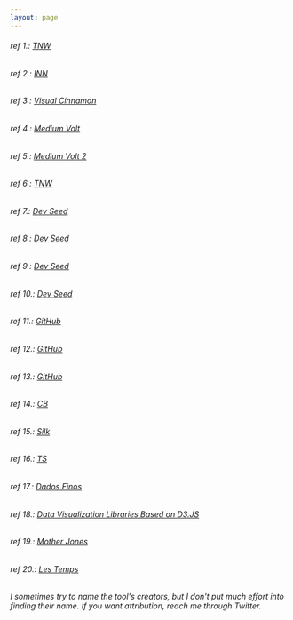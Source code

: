 ```yaml
---
layout: page
---
```


###### ref 1.: [TNW](http://thenextweb.com/dd/2015/06/12/20-best-javascript-chart-libraries/)

###### ref 2.: [INN](http://nerds.inn.org/toolbox/)

###### ref 3.: [Visual Cinnamon](http://www.visualcinnamon.com/)

###### ref 4.: [Medium Volt](https://medium.com/volt-data-lab/26-ferramentas-para-visualiza%C3%A7%C3%A3o-de-dados-avaliadas-pelo-volt-654c5a590497#.7lof0g732)

###### ref 5.: [Medium Volt 2](https://medium.com/volt-data-lab/6-ferramentas-para-extrair-dados-da-internet-avaliadas-pelo-volt-586b6352fdd2#.jbd8yb9a2)

###### ref 6.: [TNW](http://thenextweb.com/apps/2012/09/29/the-best-apps-communities-tools-writers-journalists/)

###### ref 7.: [Dev Seed](http://inspire.blufra.me/big-data-visualization-review-of-the-20-best-tools/)

###### ref 8.: [Dev Seed](https://developmentseed.org/projects/landsat-util/)

###### ref 9.: [Dev Seed](https://developmentseed.org/blog/2012/june/25/prose-a-content-editor-for-github/)

###### ref 10.: [Dev Seed](https://developmentseed.org/blog/new-healthcare-gov-is-open-and-cms-free/)

###### ref 11.: [GitHub](https://github.com/prose/starter)

###### ref 12.: [GitHub](https://github.com/jueyang/know-your-tools)

###### ref 13.: [GitHub](https://github.com/jueyang/mapmakers-cheatsheet)

###### ref 14.: [CB](http://www.creativebloq.com/design-tools/data-visualization-712402)

###### ref 15.: [Silk](http://data-journalism-tools.silk.co/)

###### ref 16.: [TS](http://techslides.com/50-javascript-charting-and-graphics-libraries)

###### ref 17.: [Dados Finos](http://dadosfinos.blogspot.com.br/)

###### ref 18.: [Data Visualization Libraries Based on D3.JS](http://mikemcdearmon.com/portfolio/techposts/charting-libraries-using-d3)

###### ref 19.: [Mother Jones](https://github.com/motherjones/story-tools#list-of-tools)

###### ref 20.: [Les Temps](https://labs.letemps.ch/toolbox/)

_I sometimes try to name the tool's creators, but I don't put much effort into finding their name. If you want attribution, reach me through Twitter._
